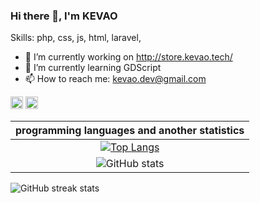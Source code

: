### Hi there 👋, I'm KEVAO

Skills: php, css, js, html, laravel, 

- 🔭 I’m currently working on http://store.kevao.tech/ 
- 🌱 I’m currently learning GDScript 
- 📫 How to reach me: kevao.dev@gmail.com 


[<img src='https://cdn.jsdelivr.net/npm/simple-icons@3.0.1/icons/instagram.svg' alt='instagram' height='20'>](https://www.instagram.com/kevao20/)  [<img src='https://cdn.jsdelivr.net/npm/simple-icons@3.0.1/icons/icloud.svg' alt='website' height='20'>](http://www.kevao.tech/)  

|programming languages and another statistics|
|:-------------------------:|
|[![Top Langs](https://github-readme-stats.vercel.app/api/top-langs/?username=KEVAO18)](https://github.com/anuraghazra/github-readme-stats)|
|![GitHub stats](https://github-readme-stats.vercel.app/api?username=KEVAO18&show_icons=true)|

![GitHub streak stats](https://github-readme-streak-stats.herokuapp.com/?user=KEVAO18)  

